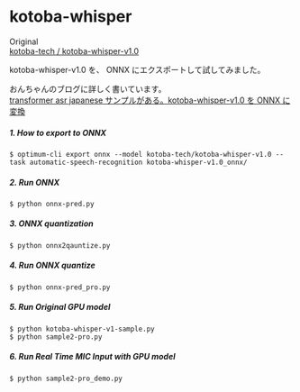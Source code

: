 # kotoba-whisper  

  Original  
  [kotoba-tech / kotoba-whisper-v1.0](https://huggingface.co/kotoba-tech/kotoba-whisper-v1.0)  

  kotoba-whisper-v1.0 を、 ONNX にエクスポートして試してみました。  

  おんちゃんのブログに詳しく書いています。  
  [transformer asr japanese サンプルがある。kotoba-whisper-v1.0 を ONNX に変換](http://www.netosa.com/blog/2024/07/transformer-asr-japanese.html)  

##### 1. How to export to ONNX    
    $ optimum-cli export onnx --model kotoba-tech/kotoba-whisper-v1.0 --task automatic-speech-recognition kotoba-whisper-v1.0_onnx/   

##### 2. Run ONNX    
    $ python onnx-pred.py  

##### 3. ONNX quantization  
    $ python onnx2qauntize.py  

##### 4. Run ONNX quantize  
    $ python onnx-pred_pro.py  

##### 5. Run Original GPU model  
    $ python kotoba-whisper-v1-sample.py  
    $ python sample2-pro.py  

##### 6. Run Real Time MIC Input with GPU model  
    $ python sample2-pro_demo.py  
